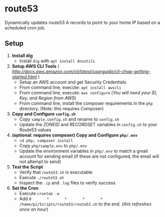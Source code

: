 # route53
Dynamically updates route53 A records to point to your home IP based on a scheduled cron job.

## Setup

1. **Install dig**
    + Install ```dig``` with ```apt install dnsutils```
1. **Setup AWS CLI Tools** ( _http://docs.aws.amazon.com/cli/latest/userguide/cli-chap-getting-started.html_ )
    + Setup an AWS account and get Security Credentials
    + From command line, execute: ```apt install awscli```
    + From command line, execute: ```aws configure``` (_You will need your ID, Key, and Region from AWS_)
    + From command line, install the composer requirements in the ```php``` directory. (Note: this requires Composer) 
1. **Copy and Configure ```config.sh```**
    + Copy ```sample.config.sh``` and rename to ```config.sh```
    + Update the ZONEID and RECORDSET variables in ```config.sh``` to your Route53 values
1. **(optional: requires composer) Copy and Configure ```php/.env```**
    + ```cd php; composer install```
    + Copy ```php/sample.env``` to ```php/.env```
    + Update the environment variables in ```php/.env``` to match a gmail account for sending email (if these are not configured, the email will not attempt to send)
1. **Test the Script**
    + Verify that ```route53.sh``` is executable 
    + Execute ```./route53.sh```
    + Inspect the ```.ip``` and ```.log``` files to verify success
1. **Set the Cron**
    + Execute ```crontab -e``` 
    + Add ```0       *       *       *       *       /home/pi/Scripts/route53/route53.sh``` to the end. (_this refreshes once an hour_)

